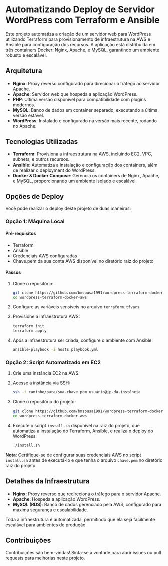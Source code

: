 # Automatizando Deploy de Servidor WordPress com Terraform e Ansible

Este projeto automatiza a criação de um servidor web para WordPress utilizando Terraform para provisionamento de infraestrutura na AWS e Ansible para configuração dos recursos. A aplicação está distribuída em três containers Docker: Nginx, Apache, e MySQL, garantindo um ambiente robusto e escalável.

## Arquitetura

- **Nginx**: Proxy reverso configurado para direcionar o tráfego ao servidor Apache.
- **Apache**: Servidor web que hospeda a aplicação WordPress.
- **PHP**: Última versão disponível para compatibilidade com plugins modernos.
- **MySQL**: Banco de dados em container separado, executando a última versão estável.
- **WordPress**: Instalado e configurado na versão mais recente, rodando no Apache.

## Tecnologias Utilizadas

- **Terraform**: Provisiona a infraestrutura na AWS, incluindo EC2, VPC, subnets, e outros recursos.
- **Ansible**: Automatiza a instalação e configuração dos containers, além de realizar o deployment do WordPress.
- **Docker & Docker Compose**: Gerencia os containers de Nginx, Apache, e MySQL, proporcionando um ambiente isolado e escalável.

## Opções de Deploy

Você pode realizar o deploy deste projeto de duas maneiras:

### Opção 1: Máquina Local

#### Pré-requisitos

- Terraform
- Ansible
- Credenciais AWS configuradas
- Chave.pem da sua conta AWS disponível no diretório raiz do projeto

#### Passos

1. Clone o repositório:
   
    ```bash
    git clone https://github.com/bmsousa1991/wordpress-terraform-docker-aws.git
    cd wordpress-terraform-docker-aws
    ```
    
2. Configure as variáveis sensíveis no arquivo `terraform.tfvars`.
   
3. Provisione a infraestrutura AWS:
 
    ```bash
    terraform init
    terraform apply
    ```
    
4. Após a infraestrutura ser criada, configure o ambiente com Ansible:
   
    ```bash
    ansible-playbook -i hosts playbook.yml
    ```

### Opção 2: Script Automatizado em EC2

1. Crie uma instância EC2 na AWS.
   
2. Acesse a instância via SSH:
   
    ```bash
    ssh -i caminho/para/sua-chave.pem usuário@ip-da-instância
    ```
    
3. Clone o repositório do projeto:
   
    ```bash
    git clone https://github.com/bmsousa1991/wordpress-terraform-docker-aws.git
    cd wordpress-terraform-docker-aws
    ```
    
4. Execute o script `install.sh` disponível na raiz do projeto, que automatiza a instalação do Terraform, Ansible, e realiza o deploy do WordPress:
   
    ```bash
    ./install.sh
    ```

**Nota**: Certifique-se de configurar suas credenciais AWS no script `install.sh` antes de executá-lo e que tenha o arquivo `chave.pem` no diretório raiz do projeto.

## Detalhes da Infraestrutura

- **Nginx**: Proxy reverso que redireciona o tráfego para o servidor Apache.
- **Apache**: Hospeda a aplicação WordPress.
- **MySQL (RDS)**: Banco de dados gerenciado pela AWS, configurado para máxima segurança e escalabilidade.

Toda a infraestrutura é automatizada, permitindo que ela seja facilmente escalável para ambientes de produção.

## Contribuições

Contribuições são bem-vindas! Sinta-se à vontade para abrir issues ou pull requests para melhorias neste projeto.
